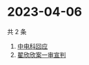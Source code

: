 # 2023-04-06

共 2 条

<!-- BEGIN ZHIHUSEARCH -->
<!-- 最后更新时间 Thu Apr 06 2023 07:04:58 GMT+0800 (China Standard Time) -->
1. [中电科回应](https://www.zhihu.com/search?q=中电科回应)
1. [翟欣欣案一审宣判](https://www.zhihu.com/search?q=翟欣欣案一审宣判)
<!-- END ZHIHUSEARCH -->
